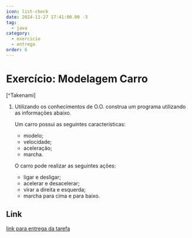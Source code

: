 ```yaml
---
icon: list-check
date: 2024-11-27 17:41:00.00 -3
tag:
  - java
category:
  - exercicio
  - entrega
order: 6
---
```


# Exercício: Modelagem Carro

[^Takenami]


1. Utilizando os conhecimentos de O.O. construa um programa utilizando as informações abaixo. 
    
    Um carro possui as seguintes características:
    - modelo;
    - velocidade;
    - aceleração;
    - marcha.

    O carro pode realizar as seguintes ações:
    
    - ligar e desligar;
    - acelerar e desacelerar;
    - virar a direita e esquerda;
    - marcha para cima e para baixo.

## Link

[link para entrega da tarefa]()

<!-- @include: ../../../includes/bib.md -->